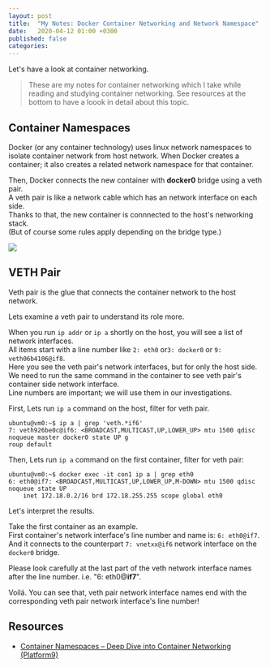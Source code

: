 ```yaml
---
layout: post
title:  "My Notes: Docker Container Networking and Network Namespace"
date:   2020-04-12 01:00 +0300
published: false
categories: 
---
```


Let's have a look at container networking.

> These are my notes for container networking which I take while reading and studying container networking. See resources at the bottom to have a loook in detail about this topic.

## Container Namespaces 

Docker (or any container technology) uses linux network namespaces to isolate container network from host network. When Docker creates a container; it also creates a related network namespace for that container.

Then, Docker connects the new container with **docker0** bridge using a veth pair.  
A veth pair is like a network cable which has an network interface on each side.  
Thanks to that, the new container is connnected to the host's networking stack.  
(But of course some rules apply depending on the bridge type.)

![](https://res.cloudinary.com/safakulusoy/image/upload/c_limit,w_600/v1586644745/safakulusoy.com/container-networking/docker-container-network.jpg)

## VETH Pair 

Veth pair is the glue that connects the container network to the host network. 

Lets examine a veth pair to understand its role more.

When you run `ip addr` or `ip a` shortly on the host, you will see a list of network interfaces.  
All items start with a line number like `2: eth0` or`3: docker0` or `9: veth06b4106@if8`.  
Here you see the veth pair's network interfaces, but for only the host side.  
We need to run the same command in the container to see veth pair's container side network interface.  
Line numbers are important; we will use them in our investigations. 

First, Lets run `ip a` command on the host, filter for veth pair.
```
ubuntu@vm0:~$ ip a | grep 'veth.*if6'
7: veth926be0c@if6: <BROADCAST,MULTICAST,UP,LOWER_UP> mtu 1500 qdisc noqueue master docker0 state UP g
roup default
```

Then, Lets run `ip a` command on the first container, filter for veth pair:
```
ubuntu@vm0:~$ docker exec -it con1 ip a | grep eth0
6: eth0@if7: <BROADCAST,MULTICAST,UP,LOWER_UP,M-DOWN> mtu 1500 qdisc noqueue state UP
    inet 172.18.0.2/16 brd 172.18.255.255 scope global eth0
```

Let's interpret the results.  

Take the first container as an example.  
First container's network interface's line number and name is: `6: eth0@if7`.  
And it connects to the counterpart `7: vnetxx@if6` network interface on the `docker0` bridge.

Please look carefully at the last part of the veth network interface names after the line number. i.e. "6: eth0@**if7**". 

Voilá. You can see that, veth pair network interface names end with the corresponding veth pair network interface's line number!


## Resources
- [Container Namespaces – Deep Dive into Container Networking (Platform9)](https://platform9.com/blog/container-namespaces-deep-dive-container-networking/)